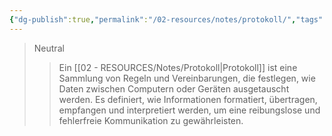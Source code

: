 ```yaml
---
{"dg-publish":true,"permalink":"/02-resources/notes/protokoll/","tags":["netzwerk/protocol"]}
---
```


>Neutral
>>Ein [[02 - RESOURCES/Notes/Protokoll\|Protokoll]] ist eine Sammlung von Regeln und Vereinbarungen, die festlegen, wie Daten zwischen Computern oder Geräten ausgetauscht werden.
>>Es definiert, wie Informationen formatiert, übertragen, empfangen und interpretiert werden, um eine reibungslose und fehlerfreie Kommunikation zu gewährleisten.
